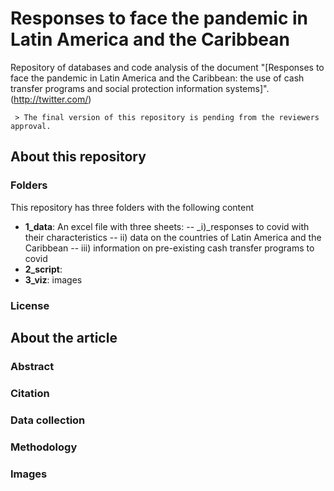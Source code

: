 # Responses to face the pandemic in Latin America and the Caribbean

Repository of databases and code analysis of the document "[Responses to face the pandemic in Latin America and the Caribbean: the use of cash transfer programs and social protection information systems]".(http://twitter.com/)

	 > The final version of this repository is pending from the reviewers approval.

## About this repository

### Folders
This repository has three folders with the following content

- **1_data**: An excel file with three sheets:
-- _i)_responses to covid with their characteristics
-- ii) data on the countries of Latin America and the Caribbean
-- iii) information on pre-existing cash transfer programs to covid
- **2_script**: 
- **3_viz**: images

### License


## About the article

### Abstract

### Citation

### Data collection

### Methodology

### Images
